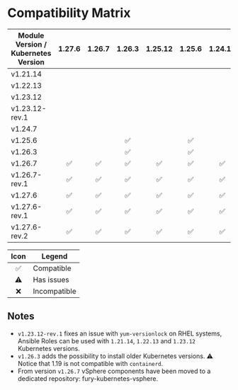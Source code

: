 # Compatibility Matrix

| Module Version / Kubernetes Version |       1.27.6       |       1.26.7       |       1.26.3       |      1.25.12       |       1.25.6       |      1.24.16       |       1.24.7       |      1.23.12       |      1.22.13       |      1.21.14       |      1.20.15       |  1.19.X   |
| ----------------------------------- | :----------------: | :----------------: | :----------------: | :----------------: | :----------------: | :----------------: | :----------------: | :----------------: | :----------------: | :----------------: | :----------------: | :-------: |
| v1.21.14                            |                    |                    |                    |                    |                    |                    |                    |                    |                    | :white_check_mark: | :white_check_mark: |           |
| v1.22.13                            |                    |                    |                    |                    |                    |                    |                    |                    |     :warning:      |     :warning:      |                    |           |
| v1.23.12                            |                    |                    |                    |                    |                    |                    |                    |     :warning:      |     :warning:      |     :warning:      |                    |           |
| v1.23.12-rev.1                      |                    |                    |                    |                    |                    |                    |                    | :white_check_mark: | :white_check_mark: | :white_check_mark: |                    |           |
| v1.24.7                             |                    |                    |                    |                    |                    |                    | :white_check_mark: | :white_check_mark: |                    |                    |                    |           |
| v1.25.6                             |                    |                    | :white_check_mark: |                    | :white_check_mark: |                    | :white_check_mark: | :white_check_mark: |                    |                    |                    |           |
| v1.26.3                             |                    |                    | :white_check_mark: |                    | :white_check_mark: |                    | :white_check_mark: | :white_check_mark: | :white_check_mark: | :white_check_mark: | :white_check_mark: | :warning: |
| v1.26.7                             | :white_check_mark: | :white_check_mark: | :white_check_mark: | :white_check_mark: | :white_check_mark: | :white_check_mark: | :white_check_mark: | :white_check_mark: | :white_check_mark: | :white_check_mark: |                    |           |
| v1.26.7-rev.1                       | :white_check_mark: | :white_check_mark: | :white_check_mark: | :white_check_mark: | :white_check_mark: | :white_check_mark: | :white_check_mark: | :white_check_mark: | :white_check_mark: | :white_check_mark: |                    |           |
| v1.27.6                             | :white_check_mark: | :white_check_mark: | :white_check_mark: | :white_check_mark: | :white_check_mark: | :white_check_mark: | :white_check_mark: | :white_check_mark: | :white_check_mark: |                    |                    |           |
| v1.27.6-rev.1                       | :white_check_mark: | :white_check_mark: | :white_check_mark: | :white_check_mark: | :white_check_mark: | :white_check_mark: | :white_check_mark: | :white_check_mark: | :white_check_mark: |                    |                    |           |
| v1.27.6-rev.2                       | :white_check_mark: | :white_check_mark: | :white_check_mark: | :white_check_mark: | :white_check_mark: | :white_check_mark: | :white_check_mark: |                    |                    |                    |                    |           |

|        Icon        | Legend       |
| :----------------: | ------------ |
| :white_check_mark: | Compatible   |
|     :warning:      | Has issues   |
|        :x:         | Incompatible |

## Notes

- `v1.23.12-rev.1` fixes an issue with `yum-versionlock` on RHEL systems, Ansible Roles can be used with `1.21.14`, `1.22.13` and `1.23.12` Kubernetes versions.
- `v1.26.3` adds the possibility to install older Kubernetes versions. ⚠️ Notice that 1.19 is not compatible with `containerd`.
- From version `v1.26.7` vSphere components have been moved to a dedicated repository: fury-kubernetes-vsphere.
